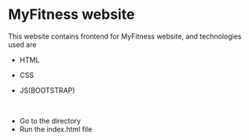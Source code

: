 # MyFitness website
This website contains frontend for MyFitness website, and technologies used are 
* HTML    
 
* CSS

* JS(BOOTSTRAP)

<br>

- Go to the directory
- Run the index.html file


